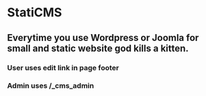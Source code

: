 # StatiCMS
## Everytime you use Wordpress or Joomla for small and static website god kills a kitten.
### User uses edit link in page footer
### Admin uses /_cms_admin
